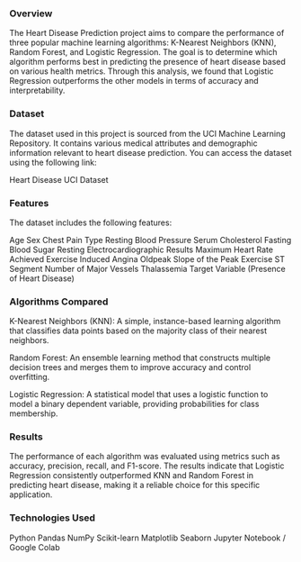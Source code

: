 ### Overview
The Heart Disease Prediction project aims to compare the performance of three popular machine learning algorithms: K-Nearest Neighbors (KNN), Random Forest, and Logistic Regression. The goal is to determine which algorithm performs best in predicting the presence of heart disease based on various health metrics. Through this analysis, we found that Logistic Regression outperforms the other models in terms of accuracy and interpretability.

### Dataset
The dataset used in this project is sourced from the UCI Machine Learning Repository. It contains various medical attributes and demographic information relevant to heart disease prediction. You can access the dataset using the following link:

Heart Disease UCI Dataset

### Features
The dataset includes the following features:

Age
Sex
Chest Pain Type
Resting Blood Pressure
Serum Cholesterol
Fasting Blood Sugar
Resting Electrocardiographic Results
Maximum Heart Rate Achieved
Exercise Induced Angina
Oldpeak
Slope of the Peak Exercise ST Segment
Number of Major Vessels
Thalassemia
Target Variable (Presence of Heart Disease)

### Algorithms Compared
K-Nearest Neighbors (KNN): A simple, instance-based learning algorithm that classifies data points based on the majority class of their nearest neighbors.

Random Forest: An ensemble learning method that constructs multiple decision trees and merges them to improve accuracy and control overfitting.

Logistic Regression: A statistical model that uses a logistic function to model a binary dependent variable, providing probabilities for class membership.

### Results
The performance of each algorithm was evaluated using metrics such as accuracy, precision, recall, and F1-score. The results indicate that Logistic Regression consistently outperformed KNN and Random Forest in predicting heart disease, making it a reliable choice for this specific application.

### Technologies Used
Python
Pandas
NumPy
Scikit-learn
Matplotlib
Seaborn
Jupyter Notebook / Google Colab
